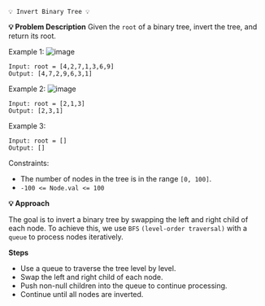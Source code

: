     💡 Invert Binary Tree 💡

**💡 Problem Description**
Given the `root` of a binary tree, invert the tree, and return its root.

Example 1:
![image](https://assets.leetcode.com/uploads/2021/03/14/invert1-tree.jpg)


    Input: root = [4,2,7,1,3,6,9]
    Output: [4,7,2,9,6,3,1]

Example 2:
![image](https://assets.leetcode.com/uploads/2021/03/14/invert2-tree.jpg)

    Input: root = [2,1,3]
    Output: [2,3,1]

Example 3:

    Input: root = []
    Output: []

Constraints:

- The number of nodes in the tree is in the range `[0, 100]`.
- `-100 <= Node.val <= 100`

**💡 Approach**

The goal is to invert a binary tree by swapping the left and right child of each node.
To achieve this, we use `BFS` `(level-order traversal)` with a `queue` to process nodes iteratively.

**Steps**
- Use a queue to traverse the tree level by level.
- Swap the left and right child of each node.
- Push non-null children into the queue to continue processing.
- Continue until all nodes are inverted.
